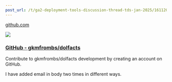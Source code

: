 ```yaml
---
post_url: /t/ga2-deployment-tools-discussion-thread-tds-jan-2025/161120/8
---
```

[github.com](https://github.com/gkmfrombs/dolfacts)

![](https://europe1.discourse-cdn.com/flex013/uploads/iitm/optimized/3X/1/b/1b67fc201449a012745d92b7efdcf9e92fc7a35b_2_690x344.png)

### [GitHub - gkmfrombs/dolfacts](https://github.com/gkmfrombs/dolfacts)

Contribute to gkmfrombs/dolfacts development by creating an account on GitHub.

I have added email in body two times in different ways.